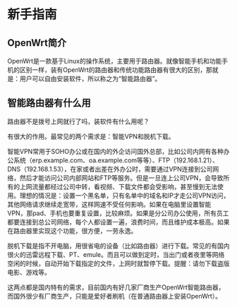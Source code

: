 # 新手指南

## OpenWrt简介

OpenWrt是一款基于Linux的操作系统，主要用于路由器。就像智能手机和功能手机的区别一样，装有OpenWrt的路由器和传统功能路由器有很大的区别，那就是：用户可以自由安装软件，所以称之为“智能路由器”。

## 智能路由器有什么用

路由器不是拨号上网就行了吗，装软件有什么用呢？

有很大的作用。最常见的两个需求是：智能VPN和脱机下载。

智能VPN常用于SOHO办公或在国内的外企访问国外总部，比如公司内网有各种办公系统（erp.example.com、oa.example.com等等）、FTP（192.168.1.21）、DNS（192.168.1.53），在家或者出差在外办公时，需要通过VPN连接到公司网络，然后才能访问公司内部网站和FTP等服务。但是一旦连上公司VPN，会导致所有的上网流量都经过公司中转，看视频、下载文件都会受影响，甚至慢到无法使用。理想的情况是：设置一个黑名单，只有名单中的域名和IP才走公司VPN访问，其他网络请求继续走宽带，这样网速不受任何影响。如果在电脑里设置智能VPN，那pad、手机也要重复设置，比较麻烦。如果是分公司办公使用，所有员工都要连接到总公司网络，每个人都设置一遍，浪费时间，而且维护成本极高。如果在路由器里实现这个功能，很方便，一劳永逸。

脱机下载是指不开电脑，用很省电的设备（比如路由器）进行下载。常见的有国内很火的迅雷远程下载、PT、emule。而且可以做到定时，当出门或者夜里等网络空闲的时候，自动开始下载指定的文件，上网时就暂停下载。提醒：请勿下载盗版电影、游戏等。

这两点都是国内特有的需求，目前国内有好几家厂商生产OpenWrt智能路由器，而国外很少有厂商生产，只能是爱好者刷机（在普通路由器上安装OpenWrt）。
